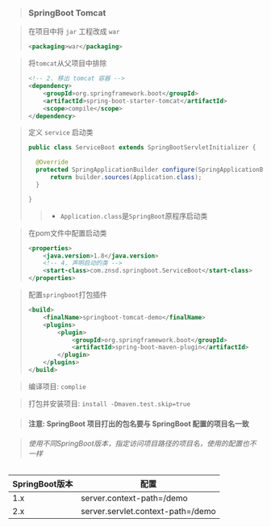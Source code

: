 > ### SpringBoot Tomcat

> 在项目中将 `jar` 工程改成 `war` 
>
> ```xml
> <packaging>war</packaging>
> ```

> 将`tomcat`从父项目中排除
>
> ```xml
> <!-- 2. 移出 tomcat 容器 -->
> <dependency>
>     <groupId>org.springframework.boot</groupId>
>     <artifactId>spring-boot-starter-tomcat</artifactId>
>     <scope>compile</scope>
> </dependency>
> ```

> 定义 `service` 启动类
>
> ```java
> public class ServiceBoot extends SpringBootServletInitializer {
> 
> 	@Override
> 	protected SpringApplicationBuilder configure(SpringApplicationBuilder builder) {
> 		return builder.sources(Application.class);
> 	}
> 
> }
> ```
>
> > * `Application.class`是`SpringBoot`原程序启动类

> 在pom文件中配置启动类
>
> ```xml
> <properties>
>     <java.version>1.8</java.version>
>     <!-- 4. 声明启动的类 -->
>     <start-class>com.znsd.springboot.ServiceBoot</start-class>
> </properties>
> ```

> 配置`springboot`打包插件
>
> ```xml
> <build>
>     <finalName>springboot-tomcat-demo</finalName>
>     <plugins>
>         <plugin>
>             <groupId>org.springframework.boot</groupId>
>             <artifactId>spring-boot-maven-plugin</artifactId>
>         </plugin>
>     </plugins>
> </build>
> ```

> 编译项目: `complie`

> 打包并安装项目: `install -Dmaven.test.skip=true`

> #### 注意: SpringBoot 项目打出的包名要与 SpringBoot 配置的项目名一致

> ######  使用不同SpringBoot版本，指定访问项目路径的项目名，使用的配置也不一样

| SpringBoot版本 | 配置                              |
| -------------- | --------------------------------- |
| 1.x            | server.context-path=/demo         |
| 2.x            | server.servlet.context-path=/demo |